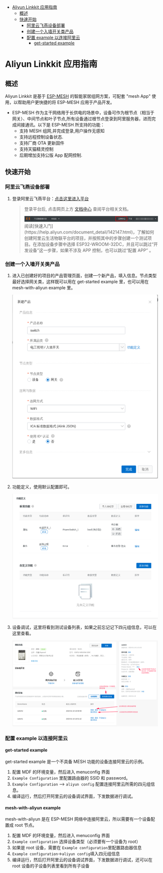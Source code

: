 
<!-- @import "[TOC]" {cmd="toc" depthFrom=1 depthTo=6 orderedList=false} -->

<!-- code_chunk_output -->

- [Aliyun Linkkit 应用指南](#aliyun-linkkit-应用指南)
  - [概述](#概述)
  - [快速开始](#快速开始)
    - [阿里云飞燕设备部署](#阿里云飞燕设备部署)
    - [创建一个入墙开关类产品](#创建一个入墙开关类产品)
    - [配置 example 以连接阿里云](#配置-example-以连接阿里云)
      - [get-started example](#get-started-example)

<!-- /code_chunk_output -->
# Aliyun Linkkit 应用指南

## 概述

Aliyun Linkkit 是基于 [ESP-MESH](https://docs.espressif.com/projects/esp-idf/en/stable/api-guides/mesh.html) 的智能家居组网方案，可配套 "mesh App" 使用，以帮助用户更快捷的将 ESP-MESH 应用于产品开发。

- ESP-MESH 作为主干网络用于长供电的场景中，设备可作为根节点（相当于网关）、中间节点和叶子节点,所有设备通过根节点登录到阿里服务器，进而完成间接通讯。以下是 ESP-MESH 所支持的功能：
  - 支持 MESH 组网,并完成登录,用户操作无感知
  - 支持远程控制设备状态.
  - 支持厂商 OTA 更新固件
  - 支持天猫精灵控制
  - 后期增加支持公版 App 配网控制.

## 快速开始

### 阿里云飞燕设备部署

1. 登录阿里云飞燕平台：[点击这里进入平台](https://living.aliyun.com/#/)

    > 登录平台后, 点击网页上方 [文档中心](https://living.aliyun.com/doc#index.html) 查阅平台相关文档。
    > <td ><img src="docs/_static/ClickDocuments.png" width="600"></td><br>
    > 阅读[快速入门](https://help.aliyun.com/document_detail/142147.html)，了解如何创建阿里云生活物联平台的项目，并按照其中的步骤创建一个测试项目。在添加设备步骤中选择 ESP32-WROOM-32DC，并且可以跳过“开发设备”这一步骤，如果不涉及 APP 控制，也可以跳过“配置 APP” 。

### 创建一个入墙开关类产品

1. 进入已创建好的项目的产品管理页面，创建一个新产品，填入信息。节点类型最好选择网关类，这样既可以用在 get-started example 里，也可以用在 mesh-with-aliyun example 里。

    <td><img src="docs/_static/create-product.png" width="600"></td>

1. 功能定义，使用默认配置即可。

    <td><img src="docs/_static/define-function.png" width="600"></td>

1. 设备调试，这里将看到测试设备列表，如果之前忘记记下四元组信息，可以在这里查看。

    <td><img src="docs/_static/debug-device.png"></td>

### 配置 example 以连接阿里云

#### get-started example

get-started example 是一个不具备 MESH 功能的设备连接阿里云的示例。

1. 配置 MDF 的环境变量，然后进入 menuconfig 界面
1. `Example Configuration` 里配置路由器的 SSID 和 password。
1. `Example Configuration` —> `aliyun config` 配置连接阿里云所需的四元组信息。
1. 编译运行，然后打开阿里云的设备调试界面，下发数据进行调试。

#### mesh-with-aliyun example

mesh-with-aliyun 是在 ESP-MESH 网络中连接阿里云，所以需要有一个设备配置成 root 节点。

1. 配置 MDF 的环境变量，然后进入 menuconfig 界面
1. `Example configuration` 选择设备类型（必须要有一个设备为 root）
1. 如果是 root 设备，需要在 `Example configuration`里配置路由器信息
1. `Example configuration`->`aliyun config`填入四元组信息
1. 编译运行，然后打开阿里云的设备调试界面，下发数据进行调试，还可以在 root 设备的子设备列表里看到所有子设备
